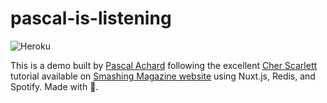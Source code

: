 # pascal-is-listening
![Heroku](https://pyheroku-badge.herokuapp.com/?app=pascal-is-listening&style=flat)

This is a demo built by [Pascal Achard](https://www.pascal-achard.me) following the excellent [Cher Scarlett](http://cherp.io/) tutorial available on [Smashing Magazine website](https://www.smashingmagazine.com/2019/03/spotify-app-vue-nuxt-javascript/) using Nuxt.js, Redis, and Spotify. Made with 💙. 
